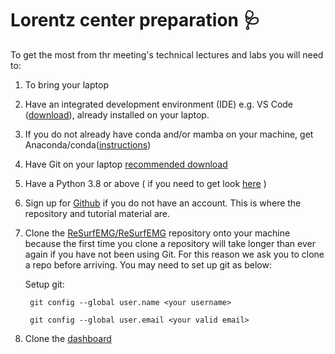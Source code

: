 # Lorentz center preparation :stethoscope:

To get the most from thr meeting's technical lectures and labs you will need to:

1. To bring your laptop
2. Have an integrated development environment (IDE) e.g. VS Code ([download](https://code.visualstudio.com/Download)), already installed on your laptop.
3. If you do not already have conda and/or mamba on your machine, get Anaconda/conda([instructions](https://docs.anaconda.com/anaconda/install/))
4. Have Git on your laptop [recommended download](https://git-scm.com/)
5. Have a Python 3.8 or above ( if you need to get look [here](https://www.python.org/downloads/) )
6. Sign up for [Github](https://github.com/) if you do not have an account. This is where the repository and tutorial material are. 
7. Clone the [ReSurfEMG/ReSurfEMG](https://github.com/ReSurfEMG/ReSurfEMG) repository onto your machine because the first time you clone a repository will take longer than ever again if you have not been using Git. For this reason we ask you to clone a repo before arriving. You may need to set up git as below:

    Setup git: 

        git config --global user.name <your username>

        git config --global user.email <your valid email>

8. Clone the [dashboard](https://github.com/ReSurfEMG/ReSurfEMG-dashboard)
